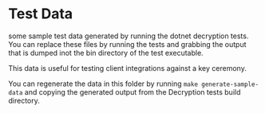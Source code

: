 # Test Data

some sample test data generated by running the dotnet decryption tests. You can replace these files by running the tests and grabbing the output that is dumped inot the bin directory of the test executable.

This data is useful for testing client integrations against a key ceremony.

You can regenerate the data in this folder by running `make generate-sample-data` and copying the generated output from the Decryption tests build directory.
